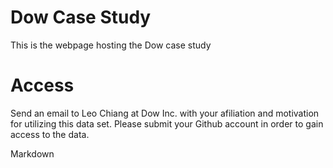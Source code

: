 # Dow Case Study

This is the webpage hosting the Dow case study

# Access

Send an email to Leo Chiang at Dow Inc. with your afiliation and motivation for utilizing this data set.  Please submit your Github account in order to gain access to the data.

Markdown
